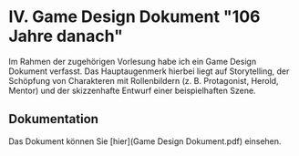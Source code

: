 # IV. Game Design Dokument "106 Jahre danach"
Im Rahmen der zugehörigen Vorlesung habe ich ein Game Design Dokument verfasst. Das Hauptaugenmerk hierbei liegt auf Storytelling, der Schöpfung von Charakteren mit Rollenbildern (z. B. Protagonist, Herold, Mentor) und der skizzenhafte Entwurf einer beispielhaften Szene.  

## Dokumentation
Das Dokument können Sie [hier](Game Design Dokument.pdf) einsehen.
